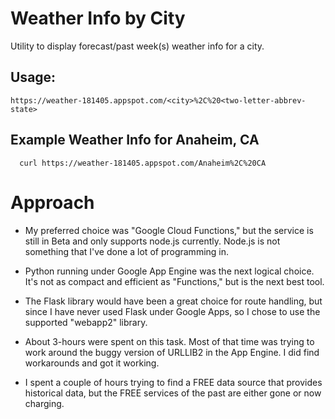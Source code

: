 # Weather Info by City #

 Utility to display forecast/past week(s) weather info for a city.
                          
 ## Usage: ##

    https://weather-181405.appspot.com/<city>%2C%20<two-letter-abbrev-state>
             
             
   
## Example Weather Info for Anaheim, CA ##
             
      curl https://weather-181405.appspot.com/Anaheim%2C%20CA
      
# Approach #

* My preferred choice was "Google Cloud Functions," but the service is still in Beta and only supports node.js currently.  Node.js is not something that I've done a lot of programming in.
* Python running under Google App Engine was the next logical choice.  It's not as compact and efficient as "Functions," but is the next best tool.
* The Flask library would have been a great choice for route handling, but since I have never used Flask under Google Apps, so I chose to use the supported "webapp2" library.

* About 3-hours were spent on this task.  Most of that time was trying to work around the buggy version of URLLIB2 in the App Engine.  I did find workarounds and got it working.
* I spent a couple of hours trying to find a FREE data source that provides historical data, but the FREE services of the past are either gone or now charging.




 